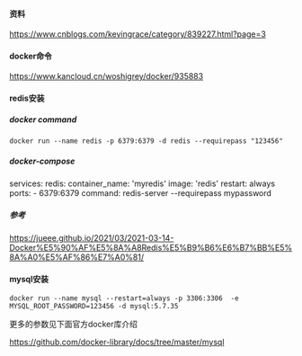 #### 资料

https://www.cnblogs.com/kevingrace/category/839227.html?page=3

#### docker命令

https://www.kancloud.cn/woshigrey/docker/935883

#### redis安装

##### docker command

`docker run --name redis -p 6379:6379 -d redis --requirepass "123456"`

##### docker-compose 

services:
  redis:
    container_name: 'myredis'
    image: 'redis'
    restart: always
    ports:
      - 6379:6379
        command: redis-server --requirepass mypassword

##### 参考

https://jueee.github.io/2021/03/2021-03-14-Docker%E5%90%AF%E5%8A%A8Redis%E5%B9%B6%E6%B7%BB%E5%8A%A0%E5%AF%86%E7%A0%81/



#### mysql安装

`docker run --name mysql --restart=always -p 3306:3306  -e MYSQL_ROOT_PASSWORD=123456 -d mysql:5.7.35`

更多的参数见下面官方docker库介绍

https://github.com/docker-library/docs/tree/master/mysql


